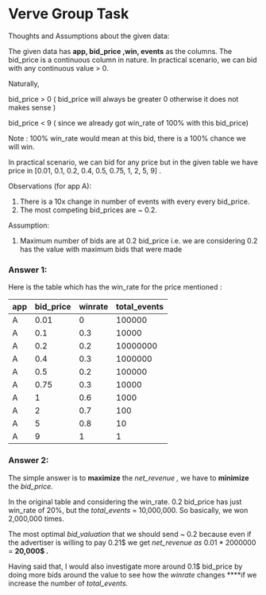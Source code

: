 # Verve Group Task

Thoughts and Assumptions about the given data:

The given data has **app, bid_price ,win, events**  as the columns.  The bid_price is a continuous column in nature. In practical scenario, we can bid with any continuous value > 0. 

Naturally,

bid_price > 0 ( bid_price will always be greater 0 otherwise it does not makes sense )

bid_price < 9 ( since we already got win_rate of 100% with this bid_price) 

Note : 100% win_rate would mean at this bid, there is a 100% chance we will win.

In practical scenario, we can bid for any price but in the given table we have price in [0.01, 0.1, 0.2, 0.4, 0.5, 0.75, 1, 2, 5, 9] . 

Observations (for app A):

1. There is a 10x change in number of events with every every bid_price.
2. The most competing bid_prices are ~ 0.2.

Assumption:

1. Maximum number of bids are at 0.2 bid_price i.e. we are considering 0.2 has the value with maximum bids that were made 

### Answer 1:

Here is the table which has the win_rate for the price mentioned :

| app | bid_price | winrate | total_events |
| --- | --- | --- | --- |
| A | 0.01 | 0 | 100000 |
| A | 0.1 | 0.3 | 10000 |
| A | 0.2 | 0.2 | 10000000 |
| A | 0.4 | 0.3 | 1000000 |
| A | 0.5 | 0.2 | 100000 |
| A | 0.75 | 0.3 | 10000 |
| A | 1 | 0.6 | 1000 |
| A | 2 | 0.7 | 100 |
| A | 5 | 0.8 | 10 |
| A | 9 | 1 | 1 |

### Answer 2:

The simple answer is to **maximize** the *net_revenue ,* we have to **minimize**  the *bid_price.* 

In the original table and considering the win_rate. 0.2 bid_price has just win_rate of 20%, but the *total_events* =  10,000,000. So basically, we won 2,000,000 times. 

The most optimal *bid_valuation* that we should send ~ 0.2 because even if the advertiser is willing to pay 0.21$ we get *net_revenue as* 0.01 * 2000000 = **20,000$ .**

Having said that, I would also investigate more around 0.1$ bid_price by doing more bids around the value to see how the *winrate* changes  ****if we increase the number of *total_events.*
